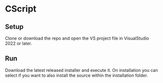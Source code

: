 # CScript

## Setup

Clone or download the repo and open the VS project file 
in VisualStudio 2022 or later.

## Run

Download the latest released installer and execute it. 
On installation you can select if you want to also install 
the source within the installation folder.
